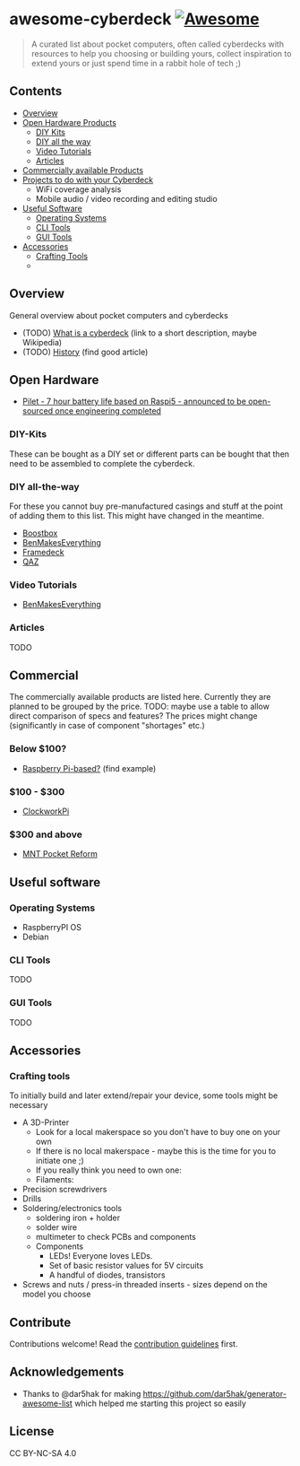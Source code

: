 # awesome-cyberdeck [![Awesome](https://awesome.re/badge.svg)](https://awesome.re)

> A curated list about pocket computers, often called cyberdecks with resources to help you choosing or building yours, collect inspiration to extend yours or just spend time in a rabbit hole of tech ;)


## Contents

- [Overview](#section)
- [Open Hardware Products](#open-hardware)
  - [DIY Kits](#open-hardware-diy-kits)
  - [DIY all the way](#open-hardware-diy-all-the-way)
  - [Video Tutorials](#open-hardware-tutorials)
  - [Articles](#open-hardware-articles)
- [Commercially available Products](#commercial)
- [Projects to do with your Cyberdeck](#cyberdeck-projects)
  - WiFi coverage analysis
  - Mobile audio / video recording and editing studio 
- [Useful Software](#useful-software)
  - [Operating Systems](#operating-systems)
  - [CLI Tools](#cli-tools)
  - [GUI Tools](#gui-tools)
- [Accessories](#accessories)
  - [Crafting Tools](#crafting-tools)
  - 


## Overview

General overview about pocket computers and cyberdecks

- (TODO) [What is a cyberdeck](http://example.com) (link to a short description, maybe Wikipedia)
- (TODO) [History](http://example.com) (find good article) 

## Open Hardware
- [Pilet - 7 hour battery life based on Raspi5 - announced to be open-sourced once engineering completed](https://soulscircuit.com/pilet)
### 

### DIY-Kits

These can be bought as a DIY set or different parts can be bought that then need to be assembled to complete the cyberdeck.

### DIY all-the-way

For these you cannot buy pre-manufactured casings and stuff at the point of adding them to this list. This might have changed in the meantime.

- [Boostbox](https://github.com/veebch/boostbox)
- [BenMakesEverything](https://github.com/BenMakesEverything/cyberdeck)
- [Framedeck](https://github.com/brickbots/framedeck)
- [QAZ](https://github.com/g1sbi/qaz-cyberdeck)

### Video Tutorials

- [BenMakesEverything](https://www.youtube.com/watch?v=qzEd50uzdF0)

### Articles

TODO

## Commercial

The commercially available products are listed here. 
Currently they are planned to be grouped by the price. 
TODO: maybe use a table to allow direct comparison of specs and features?
The prices might change (significantly in case of component "shortages" etc.)

### Below $100? 

- [Raspberry Pi-based?]() (find example)

### $100 - $300

- [ClockworkPi](https://www.clockworkpi.com/)

### $300 and above

- [MNT Pocket Reform](https://www.crowdsupply.com/mnt/pocket-reform)

## Useful software

### Operating Systems

* RaspberryPI OS
* Debian

### CLI Tools

TODO

### GUI Tools

TODO

## Accessories

### Crafting tools
To initially build and later extend/repair your device, some tools might be necessary
* A 3D-Printer
  * Look for a local makerspace so you don't have to buy one on your own
  * If there is no local makerspace - maybe this is the time for you to initiate one ;)
  * If you really think you need to own one: 
  * Filaments:
* Precision screwdrivers
* Drills
* Soldering/electronics tools
  * soldering iron + holder
  * solder wire
  * multimeter to check PCBs and components
  * Components
    * LEDs! Everyone loves LEDs.
    * Set of basic resistor values for 5V circuits
    * A handful of diodes, transistors
* Screws and nuts / press-in threaded inserts - sizes depend on the model you choose

## Contribute

Contributions welcome! Read the [contribution guidelines](contributing.md) first.

## Acknowledgements

- Thanks to @dar5hak for making https://github.com/dar5hak/generator-awesome-list which helped me starting this project so easily

## License

CC BY-NC-SA 4.0
